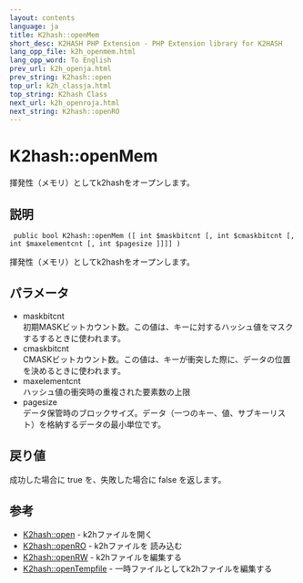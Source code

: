 ```yaml
---
layout: contents
language: ja
title: K2hash::openMem
short_desc: K2HASH PHP Extension - PHP Extension library for K2HASH
lang_opp_file: k2h_openmem.html
lang_opp_word: To English
prev_url: k2h_openja.html
prev_string: K2hash::open
top_url: k2h_classja.html
top_string: K2hash Class
next_url: k2h_openroja.html
next_string: K2hash::openRO
---
```


# K2hash::openMem
揮発性（メモリ）としてk2hashをオープンします。

## 説明

```
 public bool K2hash::openMem ([ int $maskbitcnt [, int $cmaskbitcnt [, int $maxelementcnt [, int $pagesize ]]]] )
```

揮発性（メモリ）としてk2hashをオープンします。

## パラメータ
- maskbitcnt  
初期MASKビットカウント数。この値は、キーに対するハッシュ値をマスクするするときに使われます。
- cmaskbitcnt  
CMASKビットカウント数。この値は、キーが衝突した際に、データの位置を決めるときに使われます。
- maxelementcnt  
ハッシュ値の衝突時の重複された要素数の上限
- pagesize  
データ保管時のブロックサイズ。データ（一つのキー、値、サブキーリスト）を格納するデータの最小単位です。

## 戻り値
成功した場合に true を、失敗した場合に false を返します。

## 参考
- [K2hash::open](k2h_openja.html) - k2hファイルを開く
- [K2hash::openRO](k2h_openroja.html) - k2hファイルを 読み込む
- [K2hash::openRW](k2h_openrwja.html) - k2hファイルを編集する
- [K2hash::openTempfile](k2h_opentempfileja.html) - 一時ファイルとしてk2hファイルを編集する

